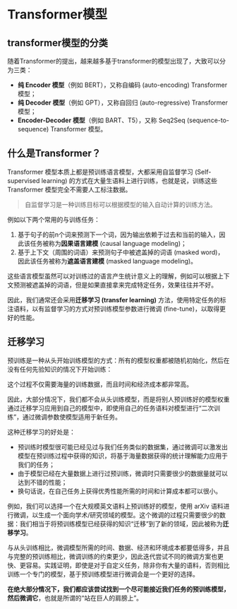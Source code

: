 # Transformer模型

## transformer模型的分类

随着Transformer的提出，越来越多基于transformer的模型出现了，大致可以分为三类：

- **纯 Encoder 模型**（例如 BERT），又称自编码 (auto-encoding) Transformer 模型；
- **纯 Decoder 模型**（例如 GPT），又称自回归 (auto-regressive) Transformer 模型；
- **Encoder-Decoder 模型**（例如 BART、T5），又称 Seq2Seq (sequence-to-sequence) Transformer 模型。

## 什么是Transformer？

Transformer 模型本质上都是预训练语言模型，大都采用自监督学习 (Self-supervised learning) 的方式在大量生语料上进行训练，也就是说，训练这些 Transformer 模型完全不需要人工标注数据。

> 自监督学习是一种训练目标可以根据模型的输入自动计算的训练方法。

例如以下两个常用的与训练任务：

1. 基于句子的前n个词来预测下一个词，因为输出依赖于过去和当前的输入，因此该任务被称为**因果语言建模** (causal language modeling)；
2. 基于上下文（周围的词语）来预测句子中被遮盖掉的词语 (masked word)，因此该任务被称为**遮盖语言建模** (masked language modeling)。

这些语言模型虽然可以对训练过的语言产生统计意义上的理解，例如可以根据上下文预测被遮盖掉的词语，但是如果直接拿来完成特定任务，效果往往并不好。

因此，我们通常还会采用**迁移学习 (transfer learning)** 方法，使用特定任务的标注语料，以有监督学习的方式对预训练模型参数进行微调 (fine-tune)，以取得更好的性能。

## 迁移学习

预训练是一种从头开始训练模型的方式：所有的模型权重都被随机初始化，然后在没有任何先验知识的情况下开始训练：

这个过程不仅需要海量的训练数据，而且时间和经济成本都非常高。

因此，大部分情况下，我们都不会从头训练模型，而是将别人预训练好的模型权重通过迁移学习应用到自己的模型中，即使用自己的任务语料对模型进行“二次训练”，通过微调参数使模型适用于新任务。

这种迁移学习的好处是：

- 预训练时模型很可能已经见过与我们任务类似的数据集，通过微调可以激发出模型在预训练过程中获得的知识，将基于海量数据获得的统计理解能力应用于我们的任务；
- 由于模型已经在大量数据上进行过预训练，微调时只需要很少的数据量就可以达到不错的性能；
- 换句话说，在自己任务上获得优秀性能所需的时间和计算成本都可以很小。

例如，我们可以选择一个在大规模英文语料上预训练好的模型，使用 arXiv 语料进行微调，以生成一个面向学术/研究领域的模型。这个微调的过程只需要很少的数据：我们相当于将预训练模型已经获得的知识“迁移”到了新的领域，因此被称为**迁移学习**。

与从头训练相比，微调模型所需的时间、数据、经济和环境成本都要低得多，并且与完整的预训练相比，微调训练的约束更少，因此迭代尝试不同的微调方案也更快、更容易。实践证明，即使是对于自定义任务，除非你有大量的语料，否则相比训练一个专门的模型，基于预训练模型进行微调会是一个更好的选择。

**在绝大部分情况下，我们都应该尝试找到一个尽可能接近我们任务的预训练模型，然后微调它**，也就是所谓的“站在巨人的肩膀上”。
